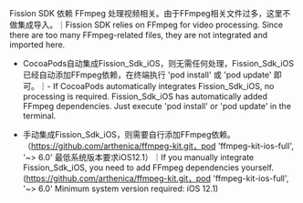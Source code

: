 Fission SDK 依赖 FFmpeg 处理视频相关。由于FFmpeg相关文件过多，这里不做集成导入。｜Fission SDK relies on FFmpeg for video processing. Since there are too many FFmpeg-related files, they are not integrated and imported here.

- CocoaPods自动集成Fission_Sdk_iOS，则无需任何处理，Fission_Sdk_iOS已经自动添加FFmpeg依赖，在终端执行 'pod install' 或 'pod update' 即可。｜- If CocoaPods automatically integrates Fission_Sdk_iOS, no processing is required. Fission_Sdk_iOS has automatically added FFmpeg dependencies. Just execute 'pod install' or 'pod update' in the terminal.

- 手动集成Fission_Sdk_iOS，则需要自行添加FFmpeg依赖。（https://github.com/arthenica/ffmpeg-kit.git，pod 'ffmpeg-kit-ios-full', '~> 6.0' 最低系统版本要求iOS12.1）｜If you manually integrate Fission_Sdk_iOS, you need to add FFmpeg dependencies yourself. (https://github.com/arthenica/ffmpeg-kit.git，pod 'ffmpeg-kit-ios-full', '~> 6.0' Minimum system version required: iOS 12.1)
